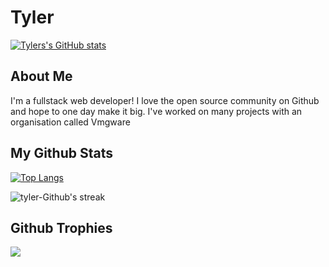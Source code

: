 # Tyler

[![Tylers's GitHub stats](https://github-readme-stats.vercel.app/api?username=tyler-Github&count_private=true&show_icons=true&theme=vue-dark)](https://github.com/tyler-Github)

## About Me

I'm a fullstack web developer! I love the open source community on Github and hope to one day make it big. I've worked on many projects with an organisation called Vmgware

## My Github Stats 

[![Top Langs](https://github-readme-stats.vercel.app/api/top-langs/?username=tyler-Github&langs_count=8&layout=compact&theme=vue-dark)](https://github.com/tyler-Github)

<p><img align="center" src="https://github-readme-streak-stats.herokuapp.com?user=tyler-Github&theme=vue-dark&hide_border=true&date_format=j%20M%5B%20Y%5D" alt="tyler-Github's streak" /></p>
  
## Github Trophies

<img src="https://github-profile-trophy.vercel.app/?username=tyler-Github&theme=algolia&column=5">

</body>
